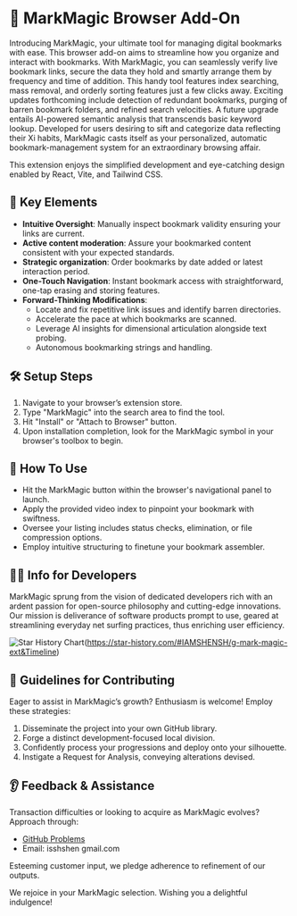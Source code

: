 # 🔖 MarkMagic Browser Add-On

Introducing MarkMagic, your ultimate tool for managing digital bookmarks with ease. This browser add-on aims to streamline how you organize and interact with bookmarks. With MarkMagic, you can seamlessly verify live bookmark links, secure the data they hold and smartly arrange them by frequency and time of addition. This handy tool features index searching, mass removal, and orderly sorting features just a few clicks away. Exciting updates forthcoming include detection of redundant bookmarks, purging of barren bookmark folders, and refined search velocities. A future upgrade entails AI-powered semantic analysis that transcends basic keyword lookup. Developed for users desiring to sift and categorize data reflecting their Xi habits, MarkMagic casts itself as your personalized, automatic bookmark-management system for an extraordinary browsing affair.

This extension enjoys the simplified development and eye-catching design enabled by React, Vite, and Tailwind CSS.

## 🧠 Key Elements

- **Intuitive Oversight**: Manually inspect bookmark validity ensuring your links are current.
- **Active content moderation**: Assure your bookmarked content consistent with your expected standards.
- **Strategic organization**: Order bookmarks by date added or latest interaction period.
- **One-Touch Navigation**: Instant bookmark access with straightforward, one-tap erasing and storing features.
- **Forward-Thinking Modifications**:
  - Locate and fix repetitive link issues and identify barren directories.
  - Accelerate the pace at which bookmarks are scanned.
  - Leverage AI insights for dimensional articulation alongside text probing.
  - Autonomous bookmarking strings and handling.

## 🛠 Setup Steps

1. Navigate to your browser’s extension store.
2. Type "MarkMagic" into the search area to find the tool.
3. Hit "Install" or "Attach to Browser" button.
4. Upon installation completion, look for the MarkMagic symbol in your browser's toolbox to begin.

## 📘 How To Use

- Hit the MarkMagic button within the browser's navigational panel to launch.
- Apply the provided video index to pinpoint your bookmark with swiftness.
- Oversee your listing includes status checks, elimination, or file compression options.
- Employ intuitive structuring to finetune your bookmark assembler.

## 👨‍💻 Info for Developers

MarkMagic sprung from the vision of dedicated developers rich with an ardent passion for open-source philosophy and cutting-edge innovations. Our mission is deliverance of software products prompt to use, geared at streamlining everyday net surfing practices, thus enriching user efficiency.

![Star History Chart](https://api.star-history.com/svg?repos=IAMSHENSH/g-mark-magic-ext&type=Timeline)(https://star-history.com/#IAMSHENSH/g-mark-magic-ext&Timeline)

## 🙌 Guidelines for Contributing

Eager to assist in MarkMagic’s growth? Enthusiasm is welcome! Employ these strategies:

1. Disseminate the project into your own GitHub library.
2. Forge a distinct development-focused local division.
3. Confidently process your progressions and deploy onto your silhouette.
4. Instigate a Request for Analysis, conveying alterations devised.

## 👂 Feedback & Assistance

Transaction difficulties or looking to acquire as MarkMagic evolves? Approach through:

- [GitHub Problems](https://github.com/IAMSHENSH/g-mark-magic-ext/issues)
- Email: isshshen gmail.com

Esteeming customer input, we pledge adherence to refinement of our outputs.

We rejoice in your MarkMagic selection. Wishing you a delightful indulgence!
